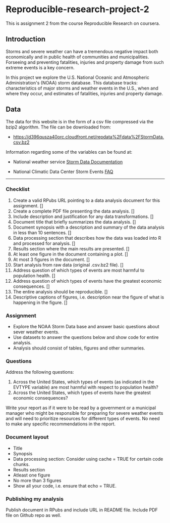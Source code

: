 Reproducible-research-project-2
===============================

This is assignment 2 from the course Reproducible Research on coursera.

Introduction
------------

Storms and severe weather can have a tremendous negative impact both economically and in public health of communities and municipalities. Forseeing and preventing fatalities, injuries and property damage from such  extreme events is a key concern.  

In this project we explore the U.S. National Oceanic and Atmospheric Administration's (NOAA) storm database. This database tracks: characteristics of major storms and weather events in the U.S., when and where they occur, and estimates of fatalities, injuries and property damage.

Data
----

The data for this website is in the form of a csv file compressed via the bzip2 algorithm. The file can be downloaded from:  

* https://d396qusza40orc.cloudfront.net/repdata%2Fdata%2FStormData.csv.bz2  

Information regarding some of the variables can be found at:

* National weather service [Storm Data Documentation](https://d396qusza40orc.cloudfront.net/repdata%2Fpeer2_doc%2Fpd01016005curr.pdf)  

* National Climatic Data Center Storm Events [FAQ](https://d396qusza40orc.cloudfront.net/repdata%2Fpeer2_doc%2FNCDC%20Storm%20Events-FAQ%20Page.pdf)


_______________________________________________________________________

### Checklist

1. Create a valid RPubs URL pointing to a data analysis document for this assignment. []    
2. Create a complete PDF file presenting the data analysis. []    
3. Include description and justification for any data transformations. []    
4. Document title that briefly summarizes the data analysis. []  
5. Document synopsis with a description and summary of the data analysis in less than 10 sentences. []  
6. Data processing section that describes how the data was loaded into R and processed for analysis. []   
7. Results section where the main results are presented. []  
8. At least one figure in the document containing a plot. []  
9. At most 3 figures in the document. []  
10. Start analysis from raw data (original .csv.bz2 file). []  
11. Address question of which types of events are most harmful to population health. []  
12. Address question of which types of events have the greatest economic consequences. []  
13. The entire analysis should be reproducible. []  
14. Descriptive  captions of figures, i.e. description near the figure of what is happening in the figure. []  

### Assignment

* Explore the NOAA Storm Data base and answer basic questions about sever weather events.  
* Use datasets to answer the questions below and show code for entire analysis.  
* Analysis should consist of tables, figures and other summaries.  

### Questions

Address the following questions:

1. Across the United States, which types of events (as indicated in the EVTYPE variable) are most harmful with respect to population health?  
2. Across the United States, which types of events have the greatest economic consequences?  

Write your report as if it were to be read by a government or a municipal manager who might be responsible for preparing for severe weather events and will need to prioritize resources for different types of events. No need to make any specific recommendations in the report.

### Document layout

* Title
* Synopsis  
* Data processing section: Consider using cache = TRUE for certain code chunks.  
* Results section  
* Atleast one figure  
* No more than 3 figures  
* Show all your code, i.e. ensure that echo = TRUE.  

### Publishing my analysis

Publish document in RPubs and include URL in README file. Include PDF file on Github repo as well.








